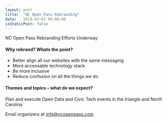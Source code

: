```yaml
---
layout: post
title:  "NC Open Pass Rebranding"
date:   2018-03-03 09:00:00
isStaticPost: false
---
```


NC Open Pass Rebranding Efforts Underway

#### Why rebrand? Whats the point?

* Better align all our websites with the same messaging
* More accessable technology stack
* Be more inclusive
* Reduce confusion on all the things we do

#### Themes and topics – what do we expect?

Plan and execute Open Data and Civic Tech events in the triangle and North Carolina

Email organizers at [info@ncopenpass.com](mailto:info@ncopenpass.com)
